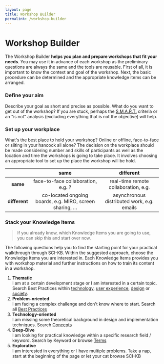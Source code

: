 ```yaml
---
layout: page
title: Workshop Builder
permalink: /workshop-builder
---
```


# Workshop Builder
The Workshop Builder **helps you plan and prepare workshops that fit your needs**. You may use it in advance of each workshop as the preliminary questions are always the same and the tools are reusable. First of all, it is important to know the context and goal of the workshop. Next, the basic procedure can be determined and the appropriate knowledge items can be arranged. 

### Define your aim
Describe your goal as short and precise as possible. What do you want to get out of the workshop? If you are stuck, perhaps the [S.M.A.R.T.]({{site.baseurl}}/terms/smart) criteria or an "is not" analysis (excluding everything that is not the objective) will help.

### Set up your workplace
What's the best place to hold your workshop? Online or offline, face-to-face or siiting in your hancock all alone?
The decision on the workplace should be made considering number and skills of participants as well as the location and time the workshops is going to take place. It involves choosing an appropriate tool to set up the place the workshop will be hold. 

| | same <i class="fa fa-clock"></i> | different <i class="fa fa-clock"></i>  <i class="fa fa-clock"></i> |
| :---: |:---:| :---:|
| **same <i class="fa fa-map-marker-alt"></i>** | face-to-face collaboration, e.g. ? | real-time remote collaboration, e.g. |
| **different <i class="fa fa-map-marker-alt"></i> <i class="fa fa-map-marker-alt"></i>** | co-located ongoing boards, e.g. MIRO, screen sharing, ... |  asynchronous distributed work,  e.g. emails | 

### Stack your Knowledge Items

> If you already know, which Knowledge Items you are going to use, you can skip this and start over now.

The following questions help you to find the starting point for your practical walkthrough through SCI-KB. Within the suggested approach, choose the Knowledge Items you are interested in. Each Knowledge Items provides you with workshop material and further instructions on how to train its content in a workshop.

1. **Thematic**  
I am at a certain development stage or I am interested in a certain topic. Search Best Practices within [technology](technology), [user experience](ux), [design](design) or [society](society). 
2. **Problem-oriented**  
I am facing a complex challenge and don't know where to start. Search all [Best Practices](best-practices)
3. **Technology-oriented**  
I am missing some theoretical background in design and implementation techniques. Search [Concepts]({site.baseurl}}/resources/#concepts)
5. **Deep-Dive**  
I am looking for practical knowledge within a specific research field / keyword. Search by Keyword or browse [Terms]({site.baseurl}}/resources/#terms)
4. **Explorative**  
I am interested in everything or I have multiple problems. Take a nap, start at the beginning of the page or let your cat browse SCI-KB 




